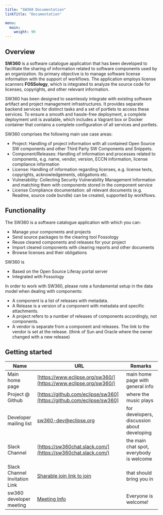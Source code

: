 ```yaml
---
title: "SW360 Documentation"
linkTitle: "Documentation"

menu:
  main:
    weight: 90
---
```


## Overview
**SW360** is a software catalogue application that has been developed to facilitate the sharing of information related to software components used by an organization. Its primary objective is to manage software license information with the support of workflows. The application employs license scanners **FOSSology**, which is integrated to analyze the source code for licenses, copyrights, and other relevant information.

SW360 has been designed to seamlessly integrate with existing software artifact and project management infrastructures. It provides separate backend services for distinct tasks and a set of portlets to access these services. To ensure a smooth and hassle-free deployment, a complete deployment unit is available, which includes a Vagrant box or Docker container that contains a complete configuration of all services and portlets.

SW360 comprises the following main use case areas:

- Project: Handling of project information with all contained Open Source SW components and other Third Party SW Components and Snippets.
- Component/Releases: Handling of information and processes related to components, e.g. name, vendor, version, ECCN information, license compliance information
- License: Handling of information regarding licenses, e.g. license texts, copyrights, acknowledgements, obligations etc.
- Vulnerability: Collecting Security Vulnerability Management Information and matching them with components stored in the component service
- License Compliance documentation: all relevant documents (e.g. Readme, source code bundle) can be created, supported by workflows.

## Functionality
The SW360 is a software catalogue application with which you can:

- Manage your components and projects
- Send source packages to the clearing tool Fossology
- Reuse cleared components and releases for your project
- Import cleared components with clearing reports and other documents
- Browse licenses and their obligations

SW360 is

- Based on the Open Source Liferay portal server
- Integrated with Fossology

 In order to work with SW360, please note a fundamental setup in the data model when dealing with components:

- A component is a list of releases with metadata.
- A Release is a version of a component with metadata and specific attachments.
- A project refers to a number of releases of components accordingly, not components.
- A vendor is separate from a component and releases. The link to the vendor is set at the release. (think of Sun and Oracle where the owner changed with a new release)

## Getting started

| Name | URL | Remarks |
| --- | --- | --- |
| Main home page | [https://www.eclipse.org/sw360/](https://www.eclipse.org/sw360/) | main home page with general info |
| Project @ Github | [https://github.com/eclipse/sw360](https://github.com/eclipse/sw360) | where the music plays |
| Developer mailing list | [sw360-dev@eclipse.org](mailto:sw360-dev@eclipse.org) | for developers, discussion about developing |
| Slack Channel | [https://sw360chat.slack.com/](https://sw360chat.slack.com/) | the main chat spot, everybody is welcome |
| Slack Channel Invitation Link | [Sharable join link to join](https://join.slack.com/t/sw360chat/shared_invite/enQtNzg5NDQxMTQyNjA5LThiMjBlNTRmOWI0ZjJhYjc0OTk3ODM4MjBmOGRhMWRmN2QzOGVmMzQwYzAzN2JkMmVkZTI1ZjRhNmJlNTY4ZGI) | that should bring you in |
| sw360 developer meeting | [Meeting Info](https://github.com/eclipse-sw360/sw360/wiki/Developer-Meetings) | Everyone is welcome! |
